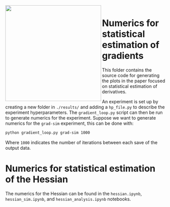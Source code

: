 <img align="left" src="https://github.com/XanaduAI/derivatives-of-variational-circuits/blob/master/statistical_estimation/results/grad-sim/fd-vs-ps-simulator.png" width=300px>

# Numerics for statistical estimation of gradients

This folder contains the source code for generating the plots in the paper focused on statistical
estimation of derivatives.

An experiment is set up by creating a new folder in ``./results/`` and adding a ``hp_file.py`` to
describe the experiment hyperparameters. The ``gradient_loop.py`` script can then be run to
generate numerics for the experiment. Suppose we want to generate numerics for the ``grad-sim``
experiment, this can be done with:

```bash
python gradient_loop.py grad-sim 1000
```

Where ``1000`` indicates the number of iterations between each save of the output data.

# Numerics for statistical estimation of the Hessian

The numerics for the Hessian can be found in the ``hessian.ipynb``, ``hessian_sim.ipynb``, and
``hessian_analysis.ipynb`` notebooks.
